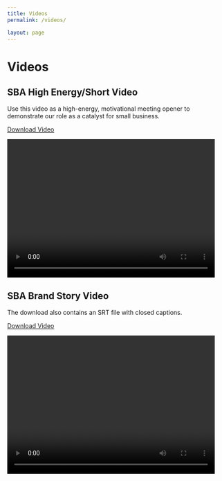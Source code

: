 ```yaml
---
title: Videos
permalink: /videos/

layout: page
---
```


# Videos

## SBA High Energy/Short Video
Use this video as a high-energy, motivational meeting opener to demonstrate our role as a catalyst for small business.

<a class="usa-button" href="{{ site.baseurl }}/assets/sba/video/sba-reveal-url.mp4.zip">Download Video</a>
  
<video width="480" height="320" controls="controls">
<source src="{{ site.baseurl }}/assets/sba/video/sba-reveal-url.mp4" type="video/mp4">
</video>

## SBA Brand Story Video
The download also contains an SRT file with closed captions.

<a class="usa-button" href="{{ site.baseurl }}/assets/sba/video/sba-brand-story-video.zip">Download Video</a>
  
<video width="480" height="320" controls="controls">
<source src="{{ site.baseurl }}/assets/sba/video/sba-brand-story-video.mp4" type="video/mp4">
</video>
